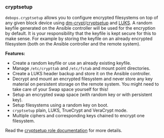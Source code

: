 ### cryptsetup

`debops.cryptsetup` allows you to configure encrypted filesystems on top
of any given block device using
[dm-crypt](https://en.wikipedia.org/wiki/Dm-crypt)/[cryptsetup](https://gitlab.com/cryptsetup/cryptsetup)
and [LUKS](https://en.wikipedia.org/wiki/Linux_Unified_Key_Setup). A
random keyfile generated on the Ansible controller will be used for the
encryption by default. It is your responsibility that the keyfile is
kept secure for this to make sense. For example by storing the keyfile
on an already encrypted filesystem (both on the Ansible controller and
the remote system).

**Features:**

-   Create a random keyfile or use an already existing keyfile.
-   Manage `/etc/crypttab` and `/etc/fstab` and mount point directories.
-   Create a LUKS header backup and store it on the Ansible controller.
-   Decrypt and mount an encrypted filesystem and never store any key
    material on persistent storage on the remote system. You might need
    to take care of your Swap space yourself for this!
-   Setup an encrypted swap space (with random key or with persistent
    key).
-   Setup filesystems using a random key on boot.
-   `cryptsetup` plain, LUKS, TrueCrypt and VeraCrypt mode.
-   Multiple ciphers and corresponding keys chained to encrypt one
    filesystem.

Read the [cryptsetup role documentation](https://docs.debops.org/en/master/ansible/roles/cryptsetup/) for more details.
